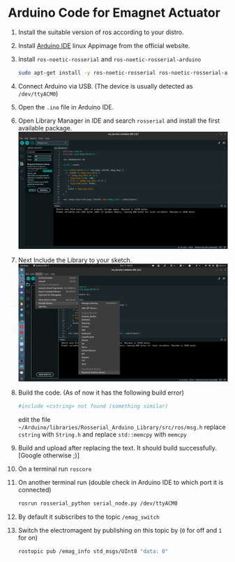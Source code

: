# Arduino Code for Emagnet Actuator

1. Install the suitable version of ros according to your distro.

2. Install [Arduino IDE](https://www.arduino.cc/en/software) linux Appimage from the official website. 

3. Install `ros-noetic-rosserial` and `ros-noetic-rosserial-arduino` 

   ```bash
   sudo apt-get install -y ros-noetic-rosserial ros-noetic-rosserial-arduino
   ```

4. Connect Arduino via USB. (The device is usually detected as `/dev/ttyACM0`)

5. Open the `.ino` file in Arduino IDE. 

6. Open Library Manager in IDE and search `rosserial` and install the first available package. ![library](./images/library.png)

7. Next Include the Library to your sketch.
   ![library](./images/link_library.png)

8. Build the code. (As of now it has the following build error) 

   ```bash
   #include <cstring> not found (something similar)
   ```

   edit the file `~/Arduino/libraries/Rosserial_Arduino_Library/src/ros/msg.h` replace `cstring` with `String.h` and replace `std::memcpy` with `memcpy` 

9. Build and upload after replacing the text. It should build successfully. [Google otherwise ;)]

10.  On a terminal run `roscore`

11. On another terminal run (double check in Arduino IDE to which port it is connected)

    ```bash
    rosrun rosserial_python serial_node.py /dev/ttyACM0
    ```

12. By default it subscribes to the topic `/emag_switch`

13. Switch the electromagent by publishing on this topic by (`0` for off and `1 ` for on)

    ```bash
    rostopic pub /emag_info std_msgs/UInt8 "data: 0"
    ```

    